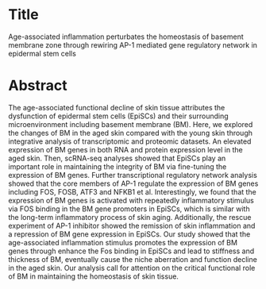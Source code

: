 # Title
Age-associated inflammation perturbates the homeostasis of basement membrane zone through rewiring AP-1 mediated gene regulatory network in epidermal stem cells

# Abstract
The age-associated functional decline of skin tissue attributes the dysfunction of epidermal stem cells (EpiSCs) and their surrounding microenvironment including basement membrane (BM). Here, we explored the changes of BM in the aged skin compared with the young skin through integrative analysis of transcriptomic and proteomic datasets. An elevated expression of BM genes in both RNA and protein expression level in the aged skin. Then, scRNA-seq analyses showed that EpiSCs play an important role in maintaining the integrity of BM via fine-tuning the expression of BM genes. Further transcriptional regulatory network analysis showed that the core members of AP-1 regulate the expression of BM genes including FOS, FOSB, ATF3 and NFKB1 et al. Interestingly, we found that the expression of BM genes is activated with repeatedly inflammatory stimulus via FOS binding in the BM gene promoters in EpiSCs, which is similar with the long-term inflammatory process of skin aging. Additionally, the rescue experiment of AP-1 inhibitor showed the remission of skin inflammation and a repression of BM gene expression in EpiSCs. Our study showed that the age-associated inflammation stimulus promotes the expression of BM genes through enhance the Fos binding in EpiSCs and lead to stiffness and thickness of BM, eventually cause the niche aberration and function decline in the aged skin. Our analysis call for attention on the critical functional role of BM in maintaining the homeostasis of skin tissue.
